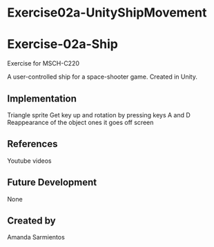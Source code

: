 # Exercise02a-UnityShipMovement
# Exercise-02a-Ship

Exercise for MSCH-C220

A user-controlled ship for a space-shooter game. Created in Unity.

## Implementation
Triangle sprite
Get key up and rotation by pressing keys A and D
Reappearance of the object ones it goes off screen

## References
Youtube videos

## Future Development
None

## Created by
Amanda Sarmientos
